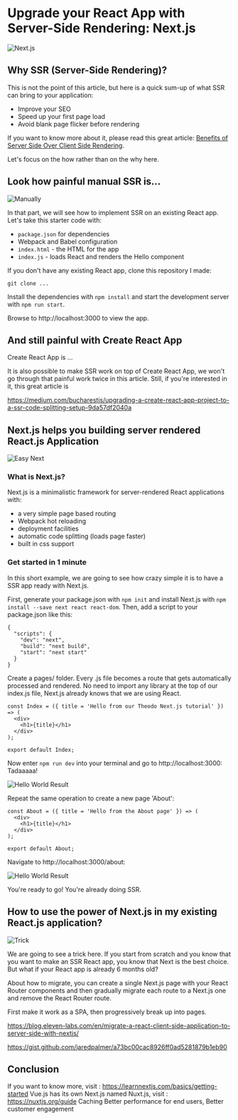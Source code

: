 # Upgrade your React App with Server-Side Rendering: Next.js

![Next.js](assets/ssr-next.jpg?raw=true "React SSR with Next.js")


## Why SSR (Server-Side Rendering)?

This is not the point of this article, but here is a quick sum-up of what SSR can bring to your application:

- Improve your SEO
- Speed up your first page load
- Avoid blank page flicker before rendering

If you want to know more about it, please read this great article:
[Benefits of Server Side Over Client Side Rendering](https://medium.com/walmartlabs/the-benefits-of-server-side-rendering-over-client-side-rendering-5d07ff2cefe8).

Let's focus on the how rather than on the why here.

## Look how painful manual SSR is...

![Manually](assets/painful.jpg?raw=true "React SSR manually")

In that part, we will see how to implement SSR on an existing React app. Let's take this starter code with:

- `package.json` for dependencies
- Webpack and Babel configuration
- `index.html` - the HTML for the app
- `index.js` - loads React and renders the Hello component

If you don't have any existing React app, clone this repository I made:

```
git clone ...
```

Install the dependencies with `npm install` and start the development server with `npm run start`.

Browse to http://localhost:3000 to view the app.

## And still painful with Create React App

Create React App is ...

It is also possible to make SSR work on top of Create React App, we won't go through that painful work
twice in this article. Still, if you're interested in it, this great article is

https://medium.com/bucharestjs/upgrading-a-create-react-app-project-to-a-ssr-code-splitting-setup-9da57df2040a


## Next.js helps you building server rendered React.js Application

![Easy Next](assets/relax.jpg?raw=true "Easy SSR with Next.js")

### What is Next.js?

Next.js is a minimalistic framework for server-rendered React applications with:

- a very simple page based routing
- Webpack hot reloading
- deployment facilities
- automatic code splitting (loads page faster)
- built in css support

### Get started in 1 minute

In this short example, we are going to see how crazy simple it is to have a SSR app ready with Next.js.

First, generate your package.json with `npm init` and install Next.js with `npm install --save next react react-dom`.
Then, add a script to your package.json like this:

```
{
  "scripts": {
    "dev": "next",
    "build": "next build",
    "start": "next start"
  }
}
```

Create a pages/ folder. Every .js file becomes a route that gets automatically processed and rendered.
No need to import any library at the top of our index.js file, Next.js already knows that we are using React.

```
const Index = ({ title = 'Hello from our Theodo Next.js tutorial' }) => (
  <div>
    <h1>{title}</h1>
  </div>
);

export default Index;
```

Now enter ```npm run dev``` into your terminal and go to http://localhost:3000: Tadaaaaa!

![Hello World Result](assets/1.png?raw=true "Hello World Result")

Repeat the same operation to create a new page 'About':

```
const About = ({ title = 'Hello from the About page' }) => (
  <div>
    <h1>{title}</h1>
  </div>
);

export default About;
```

Navigate to http://localhost:3000/about:

![Hello World Result](assets/1.png?raw=true "Hello World Result")

You're ready to go! You're already doing SSR.


## How to use the power of Next.js in my existing React.js application?

![Trick](assets/cave.jpg?raw=true "Next.js in existing app")

We are going to see a trick here. If you start from scratch and you know that you want to make an SSR React app,
you know that Next is the best choice. But what if your React app is already 6 months old?

About how to migrate, you can create a single Next.js page with your React Router components and then gradually
migrate each route to a Next.js one and remove the React Router route.

First make it work as a SPA, then progressively break up into pages.

https://blog.eleven-labs.com/en/migrate-a-react-client-side-application-to-server-side-with-nextjs/

https://gist.github.com/jaredpalmer/a73bc00cac8926ff0ad5281879b1eb90


## Conclusion

If you want to know more, visit : https://learnnextjs.com/basics/getting-started
Vue.js has its own Next.js named Nuxt.js, visit : https://nuxtjs.org/guide
Caching
Better performance for end users, Better customer engagement
